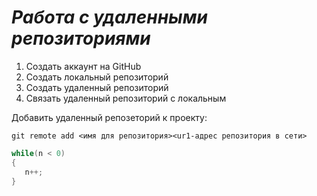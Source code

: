 # ***Работа с удаленными репозиториями***
1. Создать аккаунт на GitHub
2. Cоздать локальный репозиторий
3. Создать удаленный репозиторий
4. Связать удаленный репозиторий с локальным

Добавить удаленный репозеторий к проекту:
```
git remote add <имя для репозитория><ur1-адрес репозитория в сети>
```

```C#
while(n < 0)
{
   n++;
}
```
